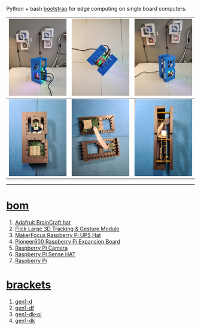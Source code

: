 Python + bash <a href="https://github.com/kamangir/blue-sbc">bootstrap</a> for edge computing on single board computers.

| [![image](../images/cube-2.jpg)](#) | [![image](../images/cube-3.jpg)](#) | [![image](../images/cube-4.jpg)](#) |
| --- | --- | --- |
| [![image](../images/cube-5.jpg)](#) | [![image](../images/cube-6.jpg)](#) | [![image](../images/cube-7.jpg)](#) |

---

# [bom](../parts.md)

1. [Adafruit BrainCraft hat](../parts.md#adafruit-braincraft-hat)
1. [Flick Large 3D Tracking & Gesture Module](../parts.md#flick-large-3d-tracking-&-gesture-module)
1. [MakerFocus Raspberry Pi UPS Hat](../parts.md#makerfocus-raspberry-pi-ups-hat)
1. [Pioneer600 Raspberry Pi Expansion Board](../parts.md#pioneer600-raspberry-pi-expansion-board)
1. [Raspberry Pi Camera](../parts.md#raspberry-pi-camera)
1. [Raspberry Pi Sense HAT](../parts.md#raspberry-pi-sense-hat)
1. [Raspberry Pi](../parts.md#raspberry-pi)

# [brackets](../brackets)

1. [gen1-d](../brackets/gen1-d/gen1-d.stl)
1. [gen1-df](../brackets/gen1-df/gen1-df.stl)
1. [gen1-dk-pi](../brackets/gen1-dk-pi/gen1-dk-pi.stl)
1. [gen1-dk](../brackets/gen1-dk/gen1-dk.stl)

